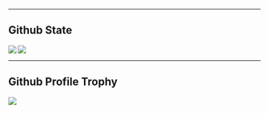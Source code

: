 
<!--
**torumitsutake/torumitsutake** is a ✨ _special_ ✨ repository because its `README.md` (this file) appears on your GitHub profile.

Here are some ideas to get you started:

- 🔭 I’m currently working on ...
- 🌱 I’m currently learning ...
- 👯 I’m looking to collaborate on ...
- 🤔 I’m looking for help with ...
- 💬 Ask me about ...
- 📫 How to reach me: ...
- 😄 Pronouns: ...
- ⚡ Fun fact: ...
-->

---

## Github State

<a href="https://github.com/anuraghazra/github-readme-stats">
<img align="left" src="https://github-readme-stats.vercel.app/api?username=torumitsutake&count_private=true&show_icons=true&theme=tokyonight" />
</a>
<a href="https://github.com/anuraghazra/github-readme-stats">
<img  src="https://github-readme-stats.vercel.app/api/top-langs/?username=torumitsutake&theme=tokyonight&count_private=true" />
</a>


---

## Github Profile Trophy

<a href="https://github.com/ryo-ma/github-profile-trophy"> 
    <img align="left" src="https://github-profile-trophy.vercel.app/?username=torumitsutake&theme=onedark)">
<a>
